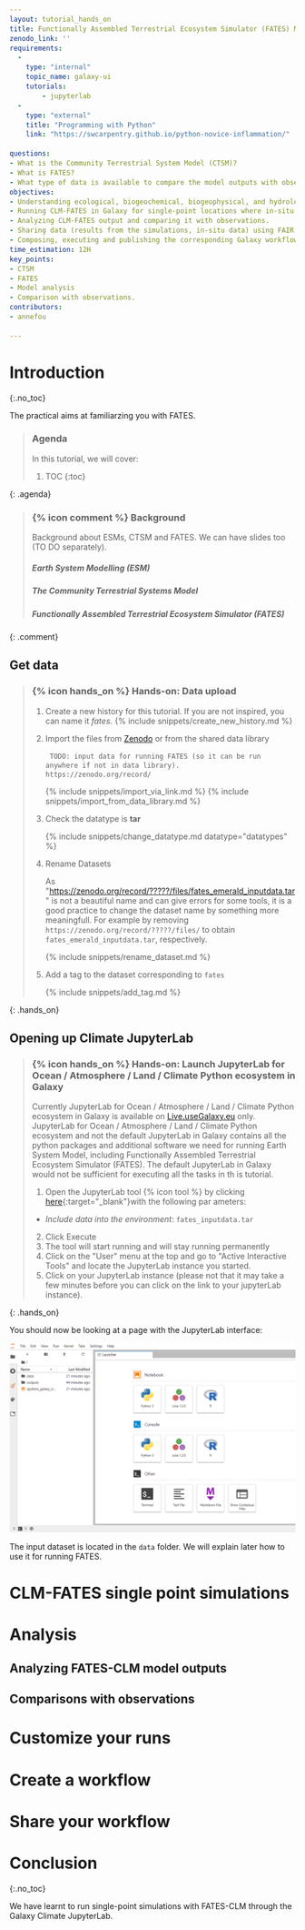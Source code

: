 ```yaml
---
layout: tutorial_hands_on
title: Functionally Assembled Terrestrial Ecosystem Simulator (FATES) Modelling with Galaxy Climate JupyterLab
zenodo_link: ''
requirements:
  -
    type: "internal"
    topic_name: galaxy-ui
    tutorials:
        - jupyterlab
  -
    type: "external"
    title: "Programming with Python"
    link: "https://swcarpentry.github.io/python-novice-inflammation/"

questions:
- What is the Community Terrestrial System Model (CTSM)?
- What is FATES?
- What type of data is available to compare the model outputs with observations?
objectives:
- Understanding ecological, biogeochemical, biogeophysical, and hydrologic theory underpinning the CTSM.
- Running CLM-FATES in Galaxy for single-point locations where in-situ measurements are available.
- Analyzing CLM-FATES output and comparing it with observations.
- Sharing data (results from the simulations, in-situ data) using FAIR principles.
- Composing, executing and publishing the corresponding Galaxy workflow. 
time_estimation: 12H
key_points:
- CTSM
- FATES
- Model analysis
- Comparison with observations.
contributors:
- annefou

---
```



# Introduction
{:.no_toc}


The practical aims at familiarzing you with FATES. 

> ### Agenda
>
> In this tutorial, we will cover:
>
> 1. TOC
> {:toc}
>
{: .agenda}

> ### {% icon comment %} Background
>
> Background about ESMs, CTSM and FATES. We can have slides too (TO DO separately).
>
> ##### Earth System Modelling (ESM)
>
> ##### The Community Terrestrial Systems Model
>
> ##### Functionally Assembled Terrestrial Ecosystem Simulator (FATES)
>
{:  .comment}

## Get data

> ### {% icon hands_on %} Hands-on: Data upload
>
> 1. Create a new history for this tutorial. If you are not inspired, you can name it *fates*.
>    {% include snippets/create_new_history.md %}
> 2. Import the files from [Zenodo]() or from the shared data library
>
>    ```
>     TODO: input data for running FATES (so it can be run anywhere if not in data library).
>    https://zenodo.org/record/
>    ```
>
>    {% include snippets/import_via_link.md %}
>    {% include snippets/import_from_data_library.md %}
>
> 3. Check the datatype is **tar**
>
>    {% include snippets/change_datatype.md datatype="datatypes" %}
>
> 4. Rename Datasets
>
>    As "https://zenodo.org/record/?????/files/fates_emerald_inputdata.tar" is not a beautiful name and can give errors for some tools, it is a good practice to change the dataset name by something more meaningfull. For example by removing `https://zenodo.org/record/?????/files/` to obtain `fates_emerald_inputdata.tar`, respectively.
>
>    {% include snippets/rename_dataset.md %}
>
> 5. Add a tag to the dataset corresponding to `fates`
>
>    {% include snippets/add_tag.md %}
>
{: .hands_on}

## Opening up Climate JupyterLab

> ### {% icon hands_on %} Hands-on: Launch JupyterLab for Ocean / Atmosphere / Land / Climate Python ecosystem in Galaxy
>
> Currently JupyterLab for Ocean / Atmosphere / Land / Climate Python ecosystem in Galaxy is available on [Live.useGalaxy.eu](https://live.usegalaxy.eu) only. JupyterLab for Ocean / Atmosphere / Land / Climate Python ecosystem and not the default JupyterLab in Galaxy contains all the python packages and additional software we need for running Earth System Model, including Functionally Assembled Terrestrial Ecosystem Simulator (FATES). The default JupyterLab in Galaxy would not be sufficient for executing all the tasks in th
is tutorial.
>
> 1. Open the JupyterLab tool {% icon tool %} by clicking [here](https://live.usegalaxy.eu/?tool_id=interactive_tool_climate_notebook){:target="_blank"}​ with the following par
ameters:
>   - *Include data into the environment*: `fates_inputdata.tar`
> 2. Click Execute
> 3. The tool will start running and will stay running permanently
> 4. Click on the "User" menu at the top and go to "Active Interactive Tools" and locate the JupyterLab instance you started.
> 5. Click on your JupyterLab instance (please not that it may take a few minutes before you can click on the link to your jupyterLab instance).
>
{: .hands_on}


You should now be looking at a page with the JupyterLab interface:

![Jupyterlab climate session](../../images/jupyterlab_climate_session.png)

The input dataset is located in the `data` folder. We will explain later how to use it for running FATES.


# CLM-FATES single point simulations

# Analysis

## Analyzing FATES-CLM model outputs

## Comparisons with observations

# Customize your runs

# Create a workflow

# Share your workflow

# Conclusion

{:.no_toc}

We have learnt to run single-point simulations with FATES-CLM through the Galaxy Climate JupyterLab.
